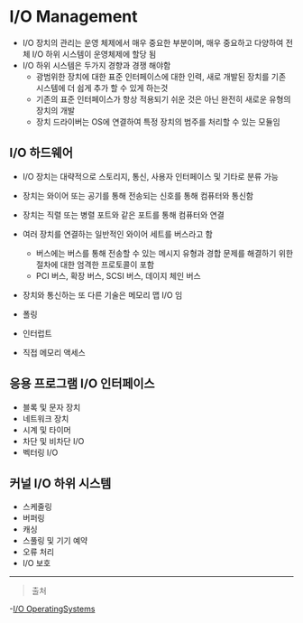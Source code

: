 # I/O Management

- I/O 장치의 관리는 운영 체제에서 매우 중요한 부분이며, 매우 중요하고 다양하여 전체 I/O 하위 시스템이 운영체제에 할당 됨
- I/O 하위 시스템은 두가지 경향과 경쟁 해야함
  - 광범위한 장치에 대한 표준 인터페이스에 대한 인력, 새로 개발된 장치를 기존 시스템에 더 쉽게 추가 할 수 있게 하는것
  - 기존의 표준 인터페이스가 항상 적용되기 쉬운 것은 아닌 완전히 새로운 유형의 장치의 개발
  - 장치 드라이버는 OS에 연결하여 특정 장치의 범주를 처리할 수 있는 모듈임

##  I/O 하드웨어

- I/O 장치는 대략적으로 스토리지, 통신, 사용자 인터페이스 및 기타로 분류 가능
- 장치는 와이어 또는 공기를 통해 전송되는 신호를 통해 컴퓨터와 통신함
- 장치는 직렬 또는 병렬 포트와 같은 포트를 통해 컴퓨터와 연결
- 여러 장치를 연결하는 일반적인 와이어 세트를 버스라고 함
  - 버스에는 버스를 통해 전송할 수 있는 메시지 유형과 경합 문제를 해결하기 위한 절차에 대한 엄격한 프로토콜이 포함
  - PCI 버스, 확장 버스, SCSI 버스, 데이지 체인 버스
- 장치와 통신하는 또 다른 기술은 메모리 맵 I/O 임

- 폴링
- 인터럽트
- 직접 메모리 액세스

## 응용 프로그램 I/O 인터페이스

- 블록 및 문자 장치
- 네트워크 장치
- 시계 및 타이머
- 차단 및 비차단 I/O
- 벡터링 I/O

## 커널 I/O 하위 시스템

- 스케줄링
- 버퍼링
- 캐싱
- 스풀링 및 기기 예약
- 오류 처리
- I/O 보호

---

>출처

-[I/O OperatingSystems](https://www.cs.uic.edu/~jbell/CourseNotes/OperatingSystems/13_IOSystems.html)
